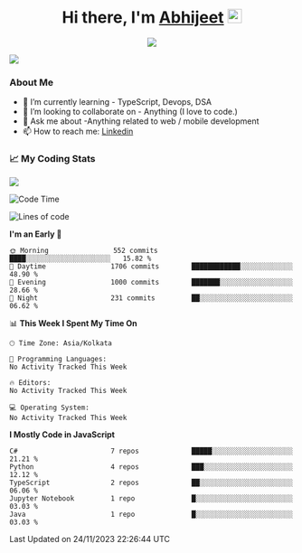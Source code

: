 <div align="center">
   <h1>Hi there, I'm <a href="">Abhijeet</a> <img src="https://media.giphy.com/media/hvRJCLFzcasrR4ia7z/giphy.gif" width="25px"> </h1>
   
   
   <img src="https://pronoun.cyou/x/y?subject=He&object=Him&height=20"> 
</div>

![](https://komarev.com/ghpvc/?username=abhijeetsingh-22)

<h3>About Me </h3>

<!-- - 🔭 I’m currently working on - My engineering Capstone Project -->
- 🌱 I’m currently learning - TypeScript, Devops, DSA
- 👯 I’m looking to collaborate on - Anything (I love to code.)
- 💬 Ask me about -Anything related to web / mobile development
- 📫 How to reach me: [Linkedin](https://www.linkedin.com/in/amabhijeet/)

### &#128200; My Coding Stats

<img align="center" src="https://github-readme-stats.vercel.app/api?username=abhijeetsingh-22&count_private=true&show_icons=true&theme=default&hide=stars" />

<!--START_SECTION:waka-->
![Code Time](http://img.shields.io/badge/Code%20Time-463%20hrs%2033%20mins-blue)

![Lines of code](https://img.shields.io/badge/From%20Hello%20World%20I%27ve%20Written-23.7%20million%20lines%20of%20code-blue)

**I'm an Early 🐤** 

```text
🌞 Morning                552 commits         ████░░░░░░░░░░░░░░░░░░░░░   15.82 % 
🌆 Daytime                1706 commits        ████████████░░░░░░░░░░░░░   48.90 % 
🌃 Evening                1000 commits        ███████░░░░░░░░░░░░░░░░░░   28.66 % 
🌙 Night                  231 commits         ██░░░░░░░░░░░░░░░░░░░░░░░   06.62 % 
```


📊 **This Week I Spent My Time On** 

```text
🕑︎ Time Zone: Asia/Kolkata

💬 Programming Languages: 
No Activity Tracked This Week

🔥 Editors: 
No Activity Tracked This Week

💻 Operating System: 
No Activity Tracked This Week
```

**I Mostly Code in JavaScript** 

```text
C#                       7 repos             █████░░░░░░░░░░░░░░░░░░░░   21.21 % 
Python                   4 repos             ███░░░░░░░░░░░░░░░░░░░░░░   12.12 % 
TypeScript               2 repos             ██░░░░░░░░░░░░░░░░░░░░░░░   06.06 % 
Jupyter Notebook         1 repo              █░░░░░░░░░░░░░░░░░░░░░░░░   03.03 % 
Java                     1 repo              █░░░░░░░░░░░░░░░░░░░░░░░░   03.03 % 
```




 Last Updated on 24/11/2023 22:26:44 UTC
<!--END_SECTION:waka-->
